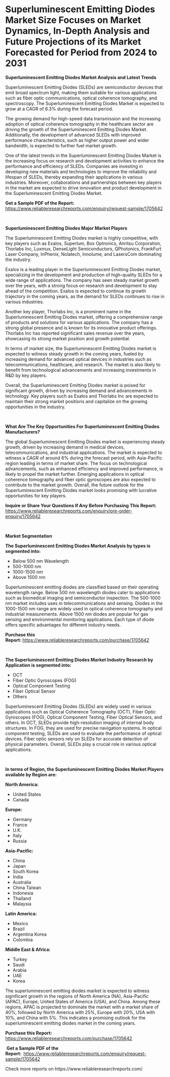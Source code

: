 <p><h1>Superluminescent Emitting Diodes Market Size Focuses on Market Dynamics, In-Depth Analysis and Future Projections of its Market Forecasted for Period from 2024 to 2031</h1></p><p><strong>Superluminescent Emitting Diodes Market Analysis and Latest Trends</strong></p>
<p><p>Superluminescent Emitting Diodes (SLEDs) are semiconductor devices that emit broad spectrum light, making them suitable for various applications such as fiber optic communications, optical coherence tomography, and spectroscopy. The Superluminescent Emitting Diodes Market is expected to grow at a CAGR of 6.3% during the forecast period. </p><p>The growing demand for high-speed data transmission and the increasing adoption of optical coherence tomography in the healthcare sector are driving the growth of the Superluminescent Emitting Diodes Market. Additionally, the development of advanced SLEDs with improved performance characteristics, such as higher output power and wider bandwidth, is expected to further fuel market growth.</p><p>One of the latest trends in the Superluminescent Emitting Diodes Market is the increasing focus on research and development activities to enhance the performance and efficiency of SLEDs. Companies are investing in developing new materials and technologies to improve the reliability and lifespan of SLEDs, thereby expanding their applications in various industries. Moreover, collaborations and partnerships between key players in the market are expected to drive innovation and product development in the Superluminescent Emitting Diodes Market.</p></p>
<p><strong>Get a Sample PDF of the Report:&nbsp;</strong> <a href="https://www.reliableresearchreports.com/enquiry/request-sample/1705642">https://www.reliableresearchreports.com/enquiry/request-sample/1705642</a></p>
<p>&nbsp;</p>
<p><strong>Superluminescent Emitting Diodes Major Market Players</strong></p>
<p><p>The Superluminescent Emitting Diodes market is highly competitive, with key players such as Exalos, Superlum, Box Optronics, Anritsu Corporation, Thorlabs Inc, Luxmux, DenseLight Semiconductors, QPhotonics, FrankFurt Laser Company, InPhenix, Nolatech, Innolume, and LasersCom dominating the industry.</p><p>Exalos is a leading player in the Superluminescent Emitting Diodes market, specializing in the development and production of high-quality SLEDs for a wide range of applications. The company has seen steady market growth over the years, with a strong focus on research and development to stay ahead of the competition. Exalos is expected to continue its growth trajectory in the coming years, as the demand for SLEDs continues to rise in various industries.</p><p>Another key player, Thorlabs Inc, is a prominent name in the Superluminescent Emitting Diodes market, offering a comprehensive range of products and solutions for various applications. The company has a strong global presence and is known for its innovative product offerings. Thorlabs Inc has reported significant sales revenue over the years, showcasing its strong market position and growth potential.</p><p>In terms of market size, the Superluminescent Emitting Diodes market is expected to witness steady growth in the coming years, fueled by increasing demand for advanced optical devices in industries such as telecommunications, healthcare, and research. The market is also likely to benefit from technological advancements and increasing investments in R&D by key players.</p><p>Overall, the Superluminescent Emitting Diodes market is poised for significant growth, driven by increasing demand and advancements in technology. Key players such as Exalos and Thorlabs Inc are expected to maintain their strong market positions and capitalize on the growing opportunities in the industry.</p></p>
<p>&nbsp;</p>
<p><strong>What Are The Key Opportunities For Superluminescent Emitting Diodes Manufacturers?</strong></p>
<p><p>The global Superluminescent Emitting Diodes market is experiencing steady growth, driven by increasing demand in medical devices, telecommunications, and industrial applications. The market is expected to witness a CAGR of around 6% during the forecast period, with Asia-Pacific region leading in terms of market share. The focus on technological advancements, such as enhanced efficiency and improved performance, is likely to propel the market further. Emerging applications in optical coherence tomography and fiber optic gyroscopes are also expected to contribute to the market growth. Overall, the future outlook for the Superluminescent Emitting Diodes market looks promising with lucrative opportunities for key players.</p></p>
<p><strong>Inquire or Share Your Questions If Any Before Purchasing This Report:</strong> <a href="https://www.reliableresearchreports.com/enquiry/pre-order-enquiry/1705642">https://www.reliableresearchreports.com/enquiry/pre-order-enquiry/1705642</a></p>
<p>&nbsp;</p>
<p><strong>Market Segmentation</strong></p>
<p><strong>The Superluminescent Emitting Diodes Market Analysis by types is segmented into:</strong></p>
<p><ul><li>Below 500 nm Wavelength</li><li>500-1000 nm</li><li>1000-1500 nm</li><li>Above 1500 nm</li></ul></p>
<p><p>Superluminescent emitting diodes are classified based on their operating wavelength range. Below 500 nm wavelength diodes cater to applications such as biomedical imaging and semiconductor inspection. The 500-1000 nm market includes uses in telecommunications and sensing. Diodes in the 1000-1500 nm range are widely used in optical coherence tomography and industrial measurements. Above 1500 nm diodes are popular for gas sensing and environmental monitoring applications. Each type of diode offers specific advantages for different industry needs.</p></p>
<p><strong>Purchase this Report:&nbsp;</strong><a href="https://www.reliableresearchreports.com/purchase/1705642">https://www.reliableresearchreports.com/purchase/1705642</a></p>
<p>&nbsp;</p>
<p><strong>The Superluminescent Emitting Diodes Market Industry Research by Application is segmented into:</strong></p>
<p><ul><li>OCT</li><li>Fiber Optic Gyroscopes (FOG)</li><li>Optical Component Testing</li><li>Fiber Optical Sensor</li><li>Others</li></ul></p>
<p><p>Superluminescent Emitting Diodes (SLEDs) are widely used in various applications such as Optical Coherence Tomography (OCT), Fiber Optic Gyroscopes (FOG), Optical Component Testing, Fiber Optical Sensors, and others. In OCT, SLEDs provide high-resolution imaging of internal body structures. In FOG, they are used for precise navigation systems. In optical component testing, SLEDs are used to evaluate the performance of optical devices. Fiber optic sensors rely on SLEDs for accurate detection of physical parameters. Overall, SLEDs play a crucial role in various optical applications.</p></p>
<p>&nbsp;</p>
<p><strong>In terms of Region, the Superluminescent Emitting Diodes Market Players available by Region are:</strong></p>
<p>
    <p> <strong> North America: </strong>
        <ul>
            <li>United States</li>
            <li>Canada</li>
        </ul>
        </p> 
    <p> <strong> Europe: </strong>
        <ul>
            <li>Germany</li>
            <li>France</li>
            <li>U.K.</li>
            <li>Italy</li>
            <li>Russia</li>
        </ul>
        </p> 
    <p> <strong> Asia-Pacific: </strong>
        <ul>
            <li>China</li>
            <li>Japan</li>
            <li>South Korea</li>
            <li>India</li>
            <li>Australia</li>
            <li>China Taiwan</li>
            <li>Indonesia</li>
            <li>Thailand</li>
            <li>Malaysia</li>
        </ul>
        </p> 
    <p> <strong> Latin America: </strong>
        <ul>
            <li>Mexico</li>
            <li>Brazil</li>
            <li>Argentina Korea</li>
            <li>Colombia</li>
        </ul>
        </p> 
    <p> <strong> Middle East & Africa: </strong>
        <ul>
            <li>Turkey</li>
            <li>Saudi</li>
            <li>Arabia</li>
            <li>UAE</li>
            <li>Korea</li>
        </ul>
    </p>
    </p>
<p><p>The superluminescent emitting diodes market is expected to witness significant growth in the regions of North America (NA), Asia-Pacific (APAC), Europe, United States of America (USA), and China. Among these regions, APAC is projected to dominate the market with a market share of 40%, followed by North America with 25%, Europe with 20%, USA with 10%, and China with 5%. This indicates a promising outlook for the superluminescent emitting diodes market in the coming years.</p></p>
<p><strong>Purchase this Report: </strong><a href="https://www.reliableresearchreports.com/purchase/1705642">https://www.reliableresearchreports.com/purchase/1705642</a></p>
<p>&nbsp;<strong>Get a Sample PDF of the Report:&nbsp;&nbsp;</strong><a href="https://www.reliableresearchreports.com/enquiry/request-sample/1705642">https://www.reliableresearchreports.com/enquiry/request-sample/1705642</a></p>
<p><strong></strong></p>
<p>Check more reports on https://www.reliableresearchreports.com/</p>